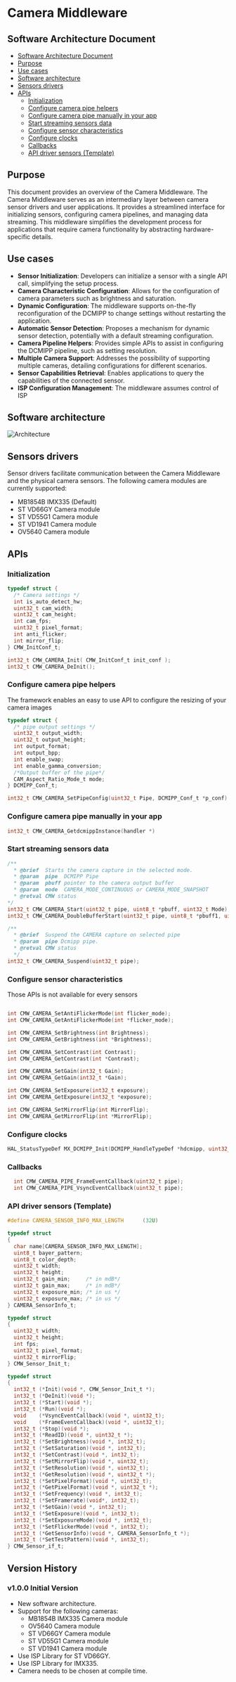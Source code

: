 # Camera Middleware

## Software Architecture Document

- [Software Architecture Document](#software-architecture-document)
- [Purpose](#purpose)
- [Use cases](#use-cases)
- [Software architecture](#software-architecture)
- [Sensors drivers](#sensors-drivers)
- [APIs](#apis)
  - [Initialization](#initialization)
  - [Configure camera pipe helpers](#configure-camera-pipe-helpers)
  - [Configure camera pipe manually in your app](#configure-camera-pipe-manually-in-your-app)
  - [Start streaming sensors data](#start-streaming-sensors-data)
  - [Configure sensor characteristics](#configure-sensor-characteristics)
  - [Configure clocks](#configure-clocks)
  - [Callbacks](#callbacks)
  - [API driver sensors (Template)](#api-driver-sensors-template)

## Purpose

This document provides an overview of the Camera Middleware.
The Camera Middleware serves as an intermediary layer between camera sensor drivers and user applications. It provides a streamlined interface for initializing sensors, configuring camera pipelines, and managing data streaming. This middleware simplifies the development process for applications that require camera functionality by abstracting hardware-specific details.

## Use cases

- **Sensor Initialization**: Developers can initialize a sensor with a single API call, simplifying the setup process.
- **Camera Characteristic Configuration**: Allows for the configuration of camera parameters such as brightness and saturation.
- **Dynamic Configuration**: The middleware supports on-the-fly reconfiguration of the DCMIPP to change settings without restarting the application.
- **Automatic Sensor Detection**: Proposes a mechanism for dynamic sensor detection, potentially with a default streaming configuration.
- **Camera Pipeline Helpers**: Provides simple APIs to assist in configuring the DCMIPP pipeline, such as setting resolution.
- **Multiple Camera Support**: Addresses the possibility of supporting multiple cameras, detailing configurations for different scenarios.
- **Sensor Capabilities Retrieval**: Enables applications to query the capabilities of the connected sensor.
- **ISP Configuration Management**: The middleware assumes control of ISP

## Software architecture

![Architecture](_htmresc/CMW_Architecture.jpg)

## Sensors drivers

Sensor drivers facilitate communication between the Camera Middleware and the physical camera sensors. The following camera modules are currently supported:

- MB1854B IMX335 (Default)
- ST VD66GY Camera module
- ST VD55G1 Camera module
- ST VD1941 Camera module
- OV5640 Camera module

## APIs

### Initialization

```C
typedef struct {
  /* Camera settings */
  int is_auto_detect_hw;
  uint32_t cam_width;
  uint32_t cam_height;
  int cam_fps;
  uint32_t pixel_format;
  int anti_flicker;
  int mirror_flip;
} CMW_InitConf_t;
```

```C
int32_t CMW_CAMERA_Init( CMW_InitConf_t init_conf );
int32_t CMW_CAMERA_DeInit();
```

### Configure camera pipe helpers

The framework enables an easy to use API to configure the resizing of your camera images

```C
typedef struct {
  /* pipe output settings */
  uint32_t output_width;
  uint32_t output_height;
  int output_format;
  int output_bpp;
  int enable_swap;
  int enable_gamma_conversion;
  /*Output buffer of the pipe*/
  CAM_Aspect_Ratio_Mode_t mode;
} DCMIPP_Conf_t;
```

```C
int32_t CMW_CAMERA_SetPipeConfig(uint32_t Pipe, DCMIPP_Conf_t *p_conf)
```

### Configure camera pipe manually in your app

```C
int32_t CMW_CAMERA_GetdcmippInstance(handler *)
```

### Start streaming sensors data

```C
/**
  * @brief  Starts the camera capture in the selected mode.
  * @param  pipe  DCMIPP Pipe
  * @param  pbuff pointer to the camera output buffer
  * @param  mode  CAMERA_MODE_CONTINUOUS or CAMERA_MODE_SNAPSHOT
  * @retval CMW status
*/
int32_t CMW_CAMERA_Start(uint32_t pipe, uint8_t *pbuff, uint32_t Mode);
int32_t CMW_CAMERA_DoubleBufferStart(uint32_t pipe, uint8_t *pbuff1, uint8_t *pbuff2, uint32_t Mode);
```

```C
/**
  * @brief  Suspend the CAMERA capture on selected pipe
  * @param  pipe Dcmipp pipe.
  * @retval CMW status
  */
int32_t CMW_CAMERA_Suspend(uint32_t pipe);
```

### Configure sensor characteristics

Those APIs is not available for every sensors

```C

int CMW_CAMERA_SetAntiFlickerMode(int flicker_mode);
int CMW_CAMERA_GetAntiFlickerMode(int *flicker_mode);

int CMW_CAMERA_SetBrightness(int Brightness);
int CMW_CAMERA_GetBrightness(int *Brightness);

int CMW_CAMERA_SetContrast(int Contrast);
int CMW_CAMERA_GetContrast(int *Contrast);

int CMW_CAMERA_SetGain(int32_t Gain);
int CMW_CAMERA_GetGain(int32_t *Gain);

int CMW_CAMERA_SetExposure(int32_t exposure);
int CMW_CAMERA_GetExposure(int32_t *exposure);

int CMW_CAMERA_SetMirrorFlip(int MirrorFlip);
int CMW_CAMERA_GetMirrorFlip(int *MirrorFlip);

```

### Configure clocks

```C
HAL_StatusTypeDef MX_DCMIPP_Init(DCMIPP_HandleTypeDef *hdcmipp, uint32_t Instance);
```

### Callbacks

```C
  int CMW_CAMERA_PIPE_FrameEventCallback(uint32_t pipe);
  int CMW_CAMERA_PIPE_VsyncEventCallback(uint32_t pipe);
```

### API driver sensors (Template)

```C
#define CAMERA_SENSOR_INFO_MAX_LENGTH      (32U)

typedef struct
{
  char name[CAMERA_SENSOR_INFO_MAX_LENGTH];
  uint8_t bayer_pattern;
  uint8_t color_depth;
  uint32_t width;
  uint32_t height;
  uint32_t gain_min;     /* in mdB*/
  uint32_t gain_max;     /* in mdB*/
  uint32_t exposure_min; /* in us */
  uint32_t exposure_max; /* in us */
} CAMERA_SensorInfo_t;

typedef struct
{
  uint32_t width;
  uint32_t height;
  int fps;
  uint32_t pixel_format;
  uint32_t mirrorFlip;
} CMW_Sensor_Init_t;

typedef struct
{
  int32_t (*Init)(void *, CMW_Sensor_Init_t *);
  int32_t (*DeInit)(void *);
  int32_t (*Start)(void *);
  int32_t (*Run)(void *);
  void    (*VsyncEventCallback)(void *, uint32_t);
  void    (*FrameEventCallback)(void *, uint32_t);
  int32_t (*Stop)(void *);
  int32_t (*ReadID)(void *, uint32_t *);
  int32_t (*SetBrightness)(void *, int32_t);
  int32_t (*SetSaturation)(void *, int32_t);
  int32_t (*SetContrast)(void *, int32_t);
  int32_t (*SetMirrorFlip)(void *, uint32_t);
  int32_t (*SetResolution)(void *, uint32_t);
  int32_t (*GetResolution)(void *, uint32_t *);
  int32_t (*SetPixelFormat)(void *, uint32_t);
  int32_t (*GetPixelFormat)(void *, uint32_t *);
  int32_t (*SetFrequency)(void *, int32_t);
  int32_t (*SetFramerate)(void*, int32_t);
  int32_t (*SetGain)(void *, int32_t);
  int32_t (*SetExposure)(void *, int32_t);
  int32_t (*SetExposureMode)(void *, int32_t);
  int32_t (*SetFlickerMode)(void *, int32_t);
  int32_t (*GetSensorInfo)(void *, CAMERA_SensorInfo_t *);
  int32_t (*SetTestPattern)(void *, int32_t);
} CMW_Sensor_if_t;

```

## Version History

### v1.0.0 Initial Version

- New software architecture.
- Support for the following cameras:
  - MB1854B IMX335 Camera module
  - OV5640 Camera module
  - ST VD66GY Camera module
  - ST VD55G1 Camera module
  - ST VD1941 Camera module
- Use ISP Library for ST VD66GY.
- Use ISP Library for IMX335.
- Camera needs to be chosen at compile time.
